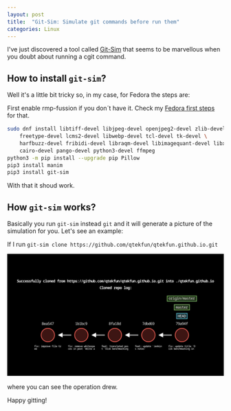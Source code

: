 ```yaml
---
layout: post
title:  "Git-Sim: Simulate git commands before run them"
categories: Linux
---
```


I've just discovered a tool called [Git-Sim](https://github.com/initialcommit-com/git-sim) that seems to be marvellous when you doubt about running a cgit command.

## How to install `git-sim`?

Well it's a little bit tricky so, in my case, for Fedora the steps are:

First enable rmp-fussion if you don´t have it. Check my [Fedora first steps](/_posts/Linux/2024-01-07-first-time-in-fedora.md) for that.

``` bash
sudo dnf install libtiff-devel libjpeg-devel openjpeg2-devel zlib-devel \
    freetype-devel lcms2-devel libwebp-devel tcl-devel tk-devel \
    harfbuzz-devel fribidi-devel libraqm-devel libimagequant-devel libxcb-devel \
    cairo-devel pango-devel python3-devel ffmpeg
python3 -m pip install --upgrade pip Pillow
pip3 install manim
pip3 install git-sim
```

With that it shoud work.

## How `git-sim` works?

Basically you run `git-sim` instead `git` and it will generate a picture of the simulation for you. Let's see an example:

If I run `git-sim clone https://github.com/qtekfun/qtekfun.github.io.git`

![git-sim clone example](/assets/Linux/git-sim-clone.jpg)

where you can see the operation drew.

Happy gitting!
